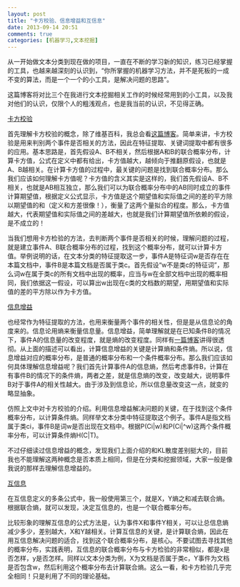 ```yaml
---
layout: post
title: "卡方校验、信息增益和互信息"
date: 2013-09-14 20:51
comments: true
categories: [机器学习,文本挖掘]
---
```


从一开始做文本分类到现在做的项目，一直在不断的学习新的知识，练习已经掌握的工具，也越来越深刻的认识到，“你所掌握的机器学习方法，并不是死板的一成不变的算法，而是一个一个的小工具，是解决问题的思路”。

这篇博客将对比三个在我进行文本挖掘相关工作的时候经常用到的小工具，以及我对他们的认识，仅限个人的粗浅观点，也是我当前的认识，不见得正确。

[卡方校验](http://zh.wikipedia.org/wiki/%E7%9A%AE%E7%88%BE%E6%A3%AE%E5%8D%A1%E6%96%B9%E6%AA%A2%E5%AE%9A)

首先理解卡方校验的概念，除了维基百科，我总会看[这篇博客](http://www.blogjava.net/zhenandaci/archive/2008/08/31/225966.html)。简单来讲，卡方校验是用来判别两个事件是否相关的方法，因此在特征提取、关键词提取中都有很多的应用。基本思路是，首先假设A、B不相关，然后根据A和B的联合概率分布，计算卡方值，公式在定义中都有给出，卡方值越大，越倾向于推翻原假设，也就是A、B越相关。在计算卡方值的过程中，最关键的问题是找到联合概率分布。那么我们应该如何理解卡方值呢？卡方值的含义其实是这样的，我们首先假设A、B不相关，也就是AB相互独立，那么我们可以为联合概率分布中的AB同时成立的事件计算期望值，根据定义公式显示，卡方值是这个期望值和实际值之间的差的平方除以期望值的和（定义和方差很像！），衡量了这两个量拟合的程度。那么，卡方值越大，代表期望值和实际值之间的差越大，也就是我们计算期望值所依赖的假设，是不成立的！

当我们想用卡方检验的方法，去判断两个事件是否相关的时候，理解问题的过程，就是建立事件A、B联合概率分布的过程，找到这个概率分布，就可以计算卡方值。举例说明的话，在文本分类的特征提取这一步，事件A是特征词w是否存在在本篇文档中，事件B是本篇文档是否属于类c。首先假设“w不是类c的特征词”，那么词w在属于类c的所有文档中出现的概率，应当与w在全部文档中出现的概率相同，我们依据这一假设，可以算出w出现在c类的文档数的期望，用期望值和实际值的差的平方除以作为卡方值。

[信息增益](http://zh.wikipedia.org/wiki/%E7%9B%B8%E5%AF%B9%E7%86%B5)

也经常作为特征提取的方法，也用来衡量两个事件的相关性，但是是从信息论的角度来的。信息论用熵来衡量信息量。信息增益，简单理解就是在已知条件B的情况下，事件A的信息量的改变程度，就是熵的改变程度。同样有[一篇博客](http://www.blogjava.net/zhenandaci/archive/2009/03/24/261701.html)讲得很透彻。从上面的描述可以看出，计算信息增益的关键是计算熵和条件熵。所以说，信息增益对应的概率分布，是普通的概率分布和一个条件概率分布。那么我们应该如何具体理解信息增益呢？我们首先计算事件A的信息熵，然后考虑事件B，计算在有事件B的情况下的条件熵，两者之差，就是信息熵的改变，改变越大，说明事件B对于事件A的相关性越大。由于涉及到信息论，所以信息量改变这一点，就变的略显抽象。

仿照上文中对卡方校验的介绍。利用信息增益解决问题的关键，在于找到这个条件概率分布，以计算条件熵。同样举文本分类中特征提取这个例子。事件A是指文档属于类ci，事件B是词w是否出现在文档中。根据P(Ci|w)和P(Ci|^w)这两个条件概率分布，可以计算条件熵H(C|T)。

不过仔细读过信息增益的概念，发现我们上面介绍的和KL散度差别挺大的，目前我也不能理解这两种概念是否本质上相同，但是在分类和挖掘领域，大家一般是像我说的那样去理解信息增益的。

[互信息](http://zh.wikipedia.org/wiki/%E4%BA%92%E4%BF%A1%E6%81%AF)

在互信息定义的多条公式中，我一般使用第三个，就是X，Y熵之和减去联合熵。根据联合熵，就可以发现，决定互信息的，也是一个联合概率分布。

比较形象的理解互信息的公式方法是，认为事件X和事件Y相关，可以让总信息熵减少多少，差别越大，X和Y越相关。计算互信息的关键，是计算联合熵，因此在用互信息解决问题的适合，找到这个联合概率分布，是核心。不要试图去寻找其他的概率分布，实践表明，互信息的联合概率分布与卡方检验的非常相似，都是x是否怎样，y是否怎样。同样以文本分类为例，X为文档是否属于类c，Y事件为文档是否包含w，然后利用这个概率分布去计算联合熵。这么一看，和卡方检验几乎完全相同！只是利用了不同的理论基础。